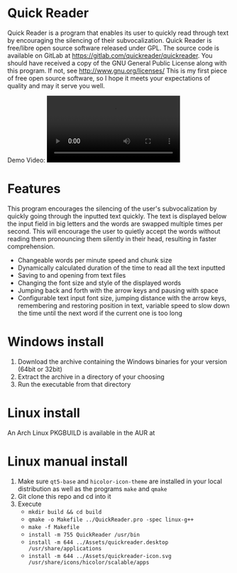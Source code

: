 # Quick Reader

Quick Reader is a program that enables its user to quickly read through text by encouraging the silencing of their subvocalization.
Quick Reader is free/libre open source software released under GPL. The source code is available on GitLab at https://gitlab.com/quickreader/quickreader.
You should have received a copy of the GNU General Public License along with this program. If not, see http://www.gnu.org/licenses/
This is my first piece of free open source software, so I hope it meets your expectations of quality and may it serve you well.

Demo Video:
![](Assets/Demo.mp4)

# Features

This program encourages the silencing of the user's subvocalization by quickly going through the inputted text quickly. The text is displayed below the input field in big letters and the words are swapped multiple times per second. This will encourage the user to quietly accept the words without reading them pronouncing them silently in their head, resulting in faster comprehension.

- Changeable words per minute speed and chunk size
- Dynamically calculated duration of the time to read all the text inputted
- Saving to and opening from text files
- Changing the font size and style of the displayed words
- Jumping back and forth with the arrow keys and pausing with space
- Configurable text input font size, jumping distance with the arrow keys, remembering and restoring position in text, variable speed to slow down the time until the next word if the current one is too long

# Windows install

1. Download the archive containing the Windows binaries for your version (64bit or 32bit)
2. Extract the archive in a directory of your choosing
3. Run the executable from that directory

# Linux install

An Arch Linux PKGBUILD is available in the AUR at

# Linux manual install

1. Make sure `qt5-base` and `hicolor-icon-theme` are installed in your local distribution as well as the programs `make` and `qmake`
2. Git clone this repo and cd into it
3. Execute
    - `mkdir build && cd build`
    - `qmake -o Makefile ../QuickReader.pro -spec linux-g++`
    - `make -f Makefile`
    - `install -m 755 QuickReader /usr/bin`
    - `install -m 644 ../Assets/quickreader.desktop /usr/share/applications`
    - `install -m 644 ../Assets/quickreader-icon.svg /usr/share/icons/hicolor/scalable/apps`